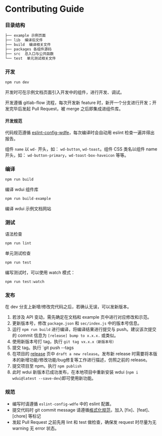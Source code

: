 # Contributing Guide

### 目录结构

```bash
├── example 示例页面
├── lib  编译后文件
├── build  编译相关文件
├── packages 各组件源码
├── src  总入口与公共函数
└── test  单元测试相关文件
```

### 开发

```javascript
npm run dev
```

开发时可在示例文档页面引入开发中的组件，进行开发、调试。

开发遵循 gitlab-flow 流程，每次开发新 feature 时，新开一个分支进行开发；开发完毕后发起 Pull Request，被 merge 之后即集成进组件库。

#### 开发规范

代码规范遵循 [eslint-config-wdfe](https://github.com/wdfe/eslint-config-wdfe)，每次编译时会自动用 eslint 检查一遍并得出报告。

组件 `name` 以 `wd-` 开头，如： `wd-button`, `wd-toast`。组件 CSS 类名以组件 name 开头，如： `wd-button-primary`，`wd-toast-box-haveicon` 等等。

### 编译

```javascript
npm run build
```
编译 wdui 组件库

```javascript
npm run build-example
```
编译 wdui 示例文档网站

### 测试

语法检查

```javascript
npm run lint
```

单元测试检查

```javascript
npm run test
```

编写测试时，可以使用 watch 模式：
```javascript
npm run test:watch
```

### 发布

在 dev 分支上新增/修改完代码之后，若确认无误，可以发新版本。

1. 若涉及 API 变动，需先确定在文档和 example 页中进行对应修改和示范。
2. 更新版本号，修改 `package.json` 和 `sec/index.js` 中的版本号信息。
3. 运行 `npm run build` 进行编译，将编译结果进行提交与 push。建议该次提交的 commit 信息为 `[release] bump to x.x.x.` 或类似。
4. 使用新版本号打 tag，执行 `git tag vx.x.x（新版本号）`
5. 提交 tag。执行 `git push --tags
6. 在项目的 [release](https://github.com/wdfe/wdui/releases) 页中 `draft a new release`。发布新 release 时需要将本版本的新增功能/修改功能/bug修复等工作进行描述，仿照之前的 release。
7. 提交项目至 npm。执行 `npm publish`
8. 此时 wdui 新版本已成功发布，在本地项目中重新安装 wdui (`npm i wdui@latest --save-dev`)即可使用新功能。

### 规范

- 编写时请遵循 `eslint-config-wdfe` 中的 eslint 配置。
- 提交代码时 git commit message 请遵循[格式化规范](http://www.ruanyifeng.com/blog/2016/01/commit_message_change_log.html)，加入 [fix]、[feat]、[chore] 等标记
- 发起 Pull Request 之前先用 lint 和 test 做检查，确保发 request 时尽量为无 warning 无 error 状态。
